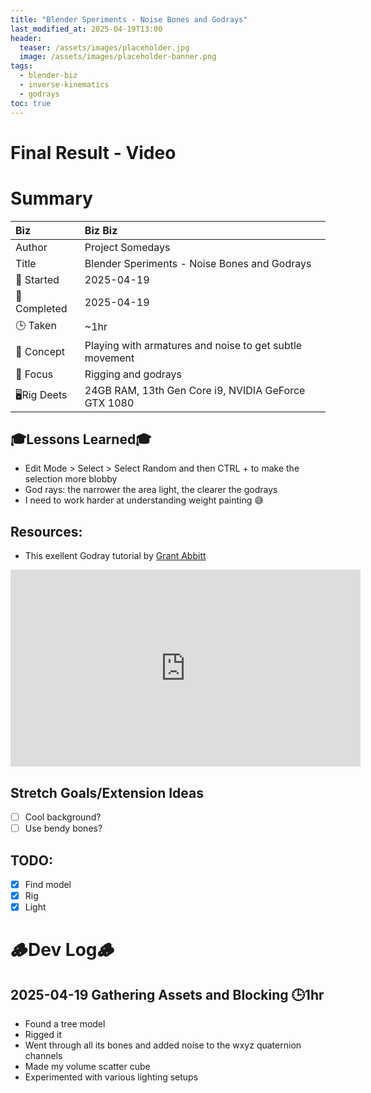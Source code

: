 ```yaml
---
title: "Blender Speriments - Noise Bones and Godrays"
last_modified_at: 2025-04-19T13:00
header:
  teaser: /assets/images/placeholder.jpg
  image: /assets/images/placeholder-banner.png
tags:
  - blender-biz
  - inverse-kinematics
  - godrays
toc: true
---
```


# Final Result - Video
<!-- [![Watch the video](https://img.youtube.com/vi/4eS8dGd9_TI/maxresdefault.jpg)](https://youtu.be/4eS8dGd9_TI) -->

# Summary

| Biz             | Biz Biz                               |
|:--------           | :---------                                |
| Author          | Project Somedays                      |
| Title           | Blender Speriments - Noise Bones and Godrays |
| 📅 Started      | 2025-04-19  |
| 📅 Completed    | 2025-04-19  |
| 🕒 Taken        | ~1hr                                  |
| 🤯 Concept      | Playing with armatures and noise to get subtle movement |
| 🔎 Focus        | Rigging and godrays        |
| 🖥️Rig Deets     | 24GB RAM, 13th Gen Core i9, NVIDIA GeForce GTX 1080 |

## 🎓Lessons Learned🎓
- Edit Mode > Select > Select Random and then CTRL + to make the selection more blobby
- God rays: the narrower the area light, the clearer the godrays
- I need to work harder at understanding weight painting 😅

## Resources:
- This exellent Godray tutorial by [Grant Abbitt](https://www.youtube.com/@grabbitt)

<iframe width="560" height="315" src="https://www.youtube.com/embed/HjBOiSqrejY?si=9iC8EmpzE-8UxLzf" title="YouTube video player" frameborder="0" allow="accelerometer; autoplay; clipboard-write; encrypted-media; gyroscope; picture-in-picture; web-share" referrerpolicy="strict-origin-when-cross-origin" allowfullscreen></iframe>

## Stretch Goals/Extension Ideas
- [ ] Cool background?
- [ ] Use bendy bones?

## TODO:
- [x] Find model
- [x] Rig
- [x] Light

# 🪵Dev Log🪵

## 2025-04-19 Gathering Assets and Blocking 🕒1hr
- Found a tree model
- Rigged it
- Went through all its bones and added noise to the wxyz quaternion channels
- Made my volume scatter cube
- Experimented with various lighting setups
